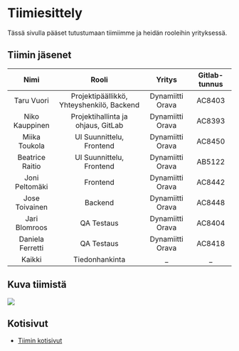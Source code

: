 # Tiimiesittely

Tässä sivulla pääset tutustumaan tiimiimme ja heidän rooleihin yrityksessä.

## Tiimin jäsenet

| Nimi | Rooli | Yritys | Gitlab-tunnus |
|:-:|:-:|:-:|:-:|
| Taru Vuori | Projektipäällikkö, Yhteyshenkilö, Backend | Dynamiitti Orava | AC8403 | 
| Niko Kauppinen | Projektihallinta ja ohjaus, GitLab | Dynamiitti Orava | AC8393 |
| Miika Toukola | UI Suunnittelu, Frontend | Dynamiitti Orava | AC8450 | 
| Beatrice Raitio | UI Suunnittelu, Frontend | Dynamiitti Orava | AB5122 | 
| Joni Peltomäki | Frontend | Dynamiitti Orava | AC8442 | 
| Jose Toivainen | Backend | Dynamiitti Orava | AC8448 | 
| Jari Blomroos | QA Testaus | Dynamiitti Orava | AC8404 | 
| Daniela Ferretti | QA Testaus | Dynamiitti Orava | AC8418 | 
| Kaikki | Tiedonhankinta | _ | _ |



## Kuva tiimistä


![](https://gitlab.labranet.jamk.fi/fi-a2022-ttc2070/ht1-AC8393-/core/-/raw/master/assets/dynamiittiorava.jpg?inline=false)


## Kotisivut

* [Tiimin kotisivut]()
